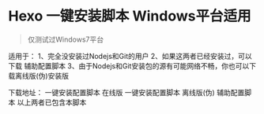 # Hexo 一键安装脚本 Windows平台适用

>仅测试过Windows7平台

适用于：
  1、完全没安装过Nodejs和Git的用户
  2、如果这两者已经安装过，可以下载 辅助配置脚本 
  3、由于Nodejs和Git安装包的源有可能网络不畅，你也可以下载离线版(伪)安装版
  
下载地址：
  一键安装配置脚本  在线版
  一键安装配置脚本  离线版(伪)
  辅助配置脚本      以上两者已包含本脚本

